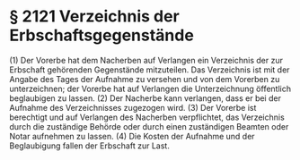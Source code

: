 # § 2121 Verzeichnis der Erbschaftsgegenstände
(1) Der Vorerbe hat dem Nacherben auf Verlangen ein Verzeichnis der zur Erbschaft gehörenden Gegenstände mitzuteilen. Das Verzeichnis ist mit der Angabe des Tages der Aufnahme zu versehen und von dem Vorerben zu unterzeichnen; der Vorerbe hat auf Verlangen die Unterzeichnung öffentlich beglaubigen zu lassen.
(2) Der Nacherbe kann verlangen, dass er bei der Aufnahme des Verzeichnisses zugezogen wird.
(3) Der Vorerbe ist berechtigt und auf Verlangen des Nacherben verpflichtet, das Verzeichnis durch die zuständige Behörde oder durch einen zuständigen Beamten oder Notar aufnehmen zu lassen.
(4) Die Kosten der Aufnahme und der Beglaubigung fallen der Erbschaft zur Last.